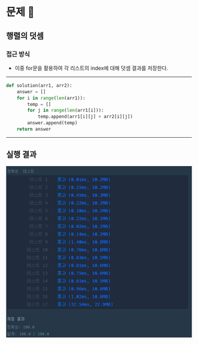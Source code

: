 # 문제 :book:

## 행렬의 덧셈

### 접근 방식

- 이중 for문을 활용하여 각 리스트의 index에 대해 덧셈 결과를 저장한다.

<hr>

```python
def solution(arr1, arr2):
    answer = []
    for i in range(len(arr1)):
        temp = []
        for j in range(len(arr1[i])):
            temp.append(arr1[i][j] + arr2[i][j])
        answer.append(temp)
    return answer
```

<hr>

## 실행 결과

![img.png](img.png)